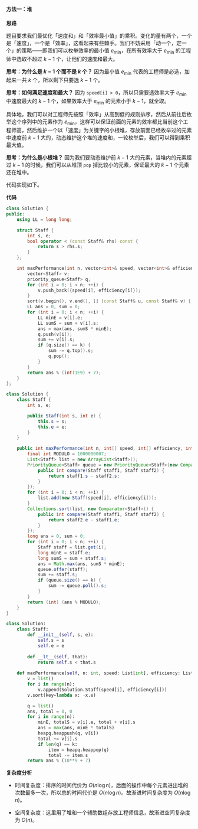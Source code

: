 #### 方法一：堆

**思路**

题目要求我们最优化「速度和」和「效率最小值」的乘积。变化的量有两个，一个是「速度」，一个是「效率」，这看起来有些棘手。我们不妨采用「动一个，定一个」的策略——即我们可以枚举效率的最小值 $e_{\min}$，在所有效率大于 $e_{\min}$ 的工程师中选取不超过 $k - 1$ 个，让他们的速度和最大。

**思考：为什么是 $k - 1$ 个而不是 $k$ 个？** 因为最小值 $e_{\min}$ 代表的工程师是必选，加起来一共 $k$ 个，所以剩下只要选 $k - 1$ 个。 

**思考：如何满足速度和最大？** 因为 `speed[i] > 0`，所以只需要选效率大于 $e_{\min}$ 中速度最大的 $k - 1$ 个，如果效率大于 $e_{\min}$ 的元素小于 $k - 1$，就全取。

具体地，我们可以对工程师先按照「效率」从高到低的规则排序，然后从前往后枚举这个序列中的元素作为 $e_{\min}$，这样可以保证前面的元素的效率都比当前这个工程师高，然后维护一个以「速度」为关键字的小根堆，存放前面已经枚举过的元素中速度前 $k - 1$ 大的，动态维护这个堆的速度和，一轮枚举后，我们可以得到乘积最大值。

**思考：为什么是小根堆？** 因为我们要动态维护前 $k - 1$ 大的元素，当堆内的元素超过 $k - 1$ 的时候，我们可以从堆顶 `pop` 掉比较小的元素，保证最大的 $k - 1$ 个元素还在堆中。

代码实现如下。

**代码**

```C++ [sol1-C++]
class Solution {
public:
    using LL = long long;

    struct Staff {
        int s, e;
        bool operator < (const Staff& rhs) const {
            return s > rhs.s;
        }
    };

    int maxPerformance(int n, vector<int>& speed, vector<int>& efficiency, int k) {
        vector<Staff> v;
        priority_queue<Staff> q;
        for (int i = 0; i < n; ++i) {
            v.push_back({speed[i], efficiency[i]});
        }
        sort(v.begin(), v.end(), [] (const Staff& u, const Staff& v) { return u.e > v.e; });
        LL ans = 0, sum = 0;
        for (int i = 0; i < n; ++i) {
            LL minE = v[i].e;
            LL sumS = sum + v[i].s;
            ans = max(ans, sumS * minE);
            q.push(v[i]); 
            sum += v[i].s;
            if (q.size() == k) {
                sum -= q.top().s;
                q.pop();
            }
        }
        return ans % (int(1E9) + 7);
    }
};
```

```Java [sol1-Java]
class Solution {
    class Staff {
        int s, e;

        public Staff(int s, int e) {
            this.s = s;
            this.e = e;
        }
    }

    public int maxPerformance(int n, int[] speed, int[] efficiency, int k) {
        final int MODULO = 1000000007;
        List<Staff> list = new ArrayList<Staff>();
        PriorityQueue<Staff> queue = new PriorityQueue<Staff>(new Comparator<Staff>() {
            public int compare(Staff staff1, Staff staff2) {
                return staff1.s - staff2.s;
            }
        });
        for (int i = 0; i < n; ++i) {
            list.add(new Staff(speed[i], efficiency[i]));
        }
        Collections.sort(list, new Comparator<Staff>() {
            public int compare(Staff staff1, Staff staff2) {
                return staff2.e - staff1.e;
            }
        });
        long ans = 0, sum = 0;
        for (int i = 0; i < n; ++i) {
            Staff staff = list.get(i);
            long minE = staff.e;
            long sumS = sum + staff.s;
            ans = Math.max(ans, sumS * minE);
            queue.offer(staff); 
            sum += staff.s;
            if (queue.size() == k) {
                sum -= queue.poll().s;
            }
        }
        return (int) (ans % MODULO);
    }
}
```

```Python [sol1-Python3]
class Solution:
    class Staff:
        def __init__(self, s, e):
            self.s = s
            self.e = e
        
        def __lt__(self, that):
            return self.s < that.s
        
    def maxPerformance(self, n: int, speed: List[int], efficiency: List[int], k: int) -> int:
        v = list()
        for i in range(n):
            v.append(Solution.Staff(speed[i], efficiency[i]))
        v.sort(key=lambda x: -x.e)

        q = list()
        ans, total = 0, 0
        for i in range(n):
            minE, totalS = v[i].e, total + v[i].s
            ans = max(ans, minE * totalS)
            heapq.heappush(q, v[i])
            total += v[i].s
            if len(q) == k:
                item = heapq.heappop(q)
                total -= item.s
        return ans % (10**9 + 7)
```

**复杂度分析**

- 时间复杂度：排序的时间代价为 $O(n \log n)$，后面的操作中每个元素进出堆的次数最多一次，所以总的时间代价是 $O(n \log n)$。故渐进时间复杂度为 $O(n \log n)$。

- 空间复杂度：这里用了堆和一个辅助数组存放工程师信息，故渐进空间复杂度为 $O(n)$。